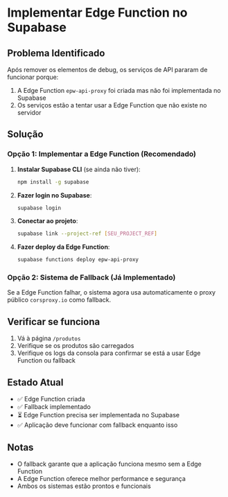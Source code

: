 # Implementar Edge Function no Supabase

## Problema Identificado
Após remover os elementos de debug, os serviços de API pararam de funcionar porque:
1. A Edge Function `epw-api-proxy` foi criada mas não foi implementada no Supabase
2. Os serviços estão a tentar usar a Edge Function que não existe no servidor

## Solução

### Opção 1: Implementar a Edge Function (Recomendado)
1. **Instalar Supabase CLI** (se ainda não tiver):
   ```bash
   npm install -g supabase
   ```

2. **Fazer login no Supabase**:
   ```bash
   supabase login
   ```

3. **Conectar ao projeto**:
   ```bash
   supabase link --project-ref [SEU_PROJECT_REF]
   ```

4. **Fazer deploy da Edge Function**:
   ```bash
   supabase functions deploy epw-api-proxy
   ```

### Opção 2: Sistema de Fallback (Já Implementado)
Se a Edge Function falhar, o sistema agora usa automaticamente o proxy público `corsproxy.io` como fallback.

## Verificar se funciona
1. Vá à página `/produtos`
2. Verifique se os produtos são carregados
3. Verifique os logs da consola para confirmar se está a usar Edge Function ou fallback

## Estado Atual
- ✅ Edge Function criada
- ✅ Fallback implementado
- ⏳ Edge Function precisa ser implementada no Supabase
- ✅ Aplicação deve funcionar com fallback enquanto isso

## Notas
- O fallback garante que a aplicação funciona mesmo sem a Edge Function
- A Edge Function oferece melhor performance e segurança
- Ambos os sistemas estão prontos e funcionais